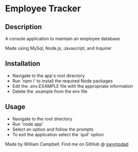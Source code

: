 

# Employee Tracker

## Description

A console application to maintain an employee database

Made using MySql, Node.js, Javascript, and Inquirer


## Installation

- Navigate to the app's root directory 
- Run 'npm i' to install the required Node packages 
- Edit the .env.EXAMPLE file with the appropriate information 
- Delete the .example from the env file 





## Usage

- Navigate to the root directory
- Run 'node app'
- Select an option and follow the prompts
- To exit the application select the 'quit' option







Made by William Campbell.
Find me on GitHub @ [swvmpdad](https://github.com/swvmpdad)
